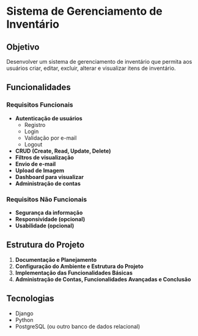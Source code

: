 # Sistema de Gerenciamento de Inventário

## Objetivo
Desenvolver um sistema de gerenciamento de inventário que permita aos usuários criar, editar, excluir, alterar e visualizar itens de inventário.

## Funcionalidades

### Requisitos Funcionais
- **Autenticação de usuários**
  - Registro
  - Login
  - Validação por e-mail
  - Logout
- **CRUD (Create, Read, Update, Delete)**
- **Filtros de visualização**
- **Envio de e-mail**
- **Upload de Imagem**
- **Dashboard para visualizar**
- **Administração de contas**

### Requisitos Não Funcionais
- **Segurança da informação**
- **Responsividade (opcional)**
- **Usabilidade (opcional)**

## Estrutura do Projeto

1. **Documentação e Planejamento**
2. **Configuração do Ambiente e Estrutura do Projeto**
3. **Implementação das Funcionalidades Básicas**
4. **Administração de Contas, Funcionalidades Avançadas e Conclusão**

## Tecnologias
- Django
- Python
- PostgreSQL (ou outro banco de dados relacional)




